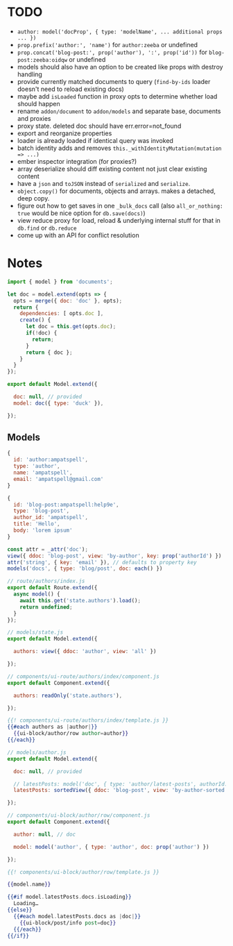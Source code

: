 # TODO

* `author: model('docProp', { type: 'modelName', ... additional props ... })`
* `prop.prefix('author:', 'name')` for `author:zeeba` or undefined
* `prop.concat('blog-post:', prop('author'), ':', prop('id'))` for `blog-post:zeeba:oidqw` or undefined
* models should also have an option to be created like props with destroy handling
* provide currently matched documents to query (`find-by-ids` loader doesn't need to reload existing docs)
* maybe add `isLoaded` function in proxy opts to determine whether load should happen
* rename `addon/document` to `addon/models` and separate base, documents and proxies
* proxy state. deleted doc should have err.error=not_found
* export and reorganize properties
* loader is already loaded if identical query was invoked
* batch identity adds and removes `this._withIdentityMutation(mutation => ...)`
* ember inspector integration (for proxies?)
* array deserialize should diff existing content not just clear existing content
* have a `json` and `toJSON` instead of `serialized` and `serialize`.
* `object.copy()` for documents, objects and arrays. makes a detached, deep copy.
* figure out how to get saves in one `_bulk_docs` call (also `all_or_nothing: true` would be nice option for `db.save(docs)`)
* view reduce proxy for load, reload & underlying internal stuff for that in `db.find` or `db.reduce`
* come up with an API for conflict resolution

# Notes

```javascript
import { model } from 'documents';

let doc = model.extend(opts => {
  opts = merge({ doc: 'doc' }, opts);
  return {
    dependencies: [ opts.doc ],
    create() {
      let doc = this.get(opts.doc);
      if(!doc) {
        return;
      }
      return { doc };
    }
  }
});

export default Model.extend({

  doc: null, // provided
  model: doc({ type: 'duck' }),

});

```

## Models

``` javascript
{
  id: 'author:ampatspell',
  type: 'author',
  name: 'ampatspell',
  email: 'ampatspell@gmail.com'
}

{
  id: 'blog-post:ampatspell:help9e',
  type: 'blog-post',
  author_id: 'ampatspell',
  title: 'Hello',
  body: 'lorem ipsum'
}
```

``` javascript
const attr = _attr('doc');
view({ ddoc: 'blog-post', view: 'by-author', key: prop('authorId') })
attr('string', { key: 'email' }), // defaults to property key
models('docs', { type: 'blog/post', doc: each() })
```

``` javascript
// route/authors/index.js
export default Route.extend({
  async model() {
    await this.get('state.authors').load();
    return undefined;
  }
});
```

``` javascript
// models/state.js
export default Model.extend({

  authors: view({ ddoc: 'author', view: 'all' })

});
```

``` javascript
// components/ui-route/authors/index/component.js
export default Component.extend({

  authors: readOnly('state.authors'),

});
```

``` hbs
{{! components/ui-route/authors/index/template.js }}
{{#each authors as |author|}}
  {{ui-block/author/row author=author}}
{{/each}}
```

``` javascript
// models/author.js
export default Model.extend({

  doc: null, // provided

  // latestPosts: model('doc', { type: 'author/latest-posts', authorId: prop('doc._id') }),
  latestPosts: sortedView({ ddoc: 'blog-post', view: 'by-author-sorted', key: prop('authorId') }) // { start_key: [ <id>, null ], end_key: [ <id>, {} ]

});
```

``` javascript
// components/ui-block/author/row/component.js
export default Component.extend({

  author: null, // doc

  model: model('author', { type: 'author', doc: prop('author') })

});
```

``` hbs
{{! components/ui-block/author/row/template.js }}

{{model.name}}

{{#if model.latestPosts.docs.isLoading}}
  Loading…
{{else}}
  {{#each model.latestPosts.docs as |doc|}}
    {{ui-block/post/info post=doc}}
  {{/each}}
{{/if}}
```
